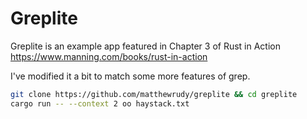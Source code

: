 Greplite 
========

Greplite is an example app featured in Chapter 3 of Rust in Action
https://www.manning.com/books/rust-in-action

I've modified it a bit to match some more features of grep.

``` bash
git clone https://github.com/matthewrudy/greplite && cd greplite
cargo run -- --context 2 oo haystack.txt
```